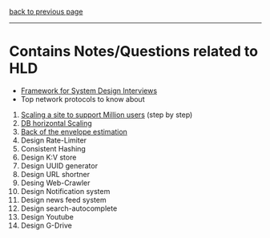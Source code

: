 [back to previous page](../README.md)

---

# Contains Notes/Questions related to HLD
- [Framework for System Design Interviews](./hld-interview-framework.md)
- Top network protocols to know about 
1. [Scaling a site to support Million users](./scaling-to-million-users.md) (step by step)
2. [DB horizontal Scaling](./DB-sharding.md)
3. [Back of the envelope estimation](./back-of-the-envelope-est.md)
4. Design Rate-Limiter
5. Consistent Hashing
6. Design K:V store
7. Design UUID generator
8. Design URL shortner
9. Desing Web-Crawler
10. Design Notification system
11. Design news feed system
12. Design search-autocomplete
13. Design Youtube
14. Design G-Drive